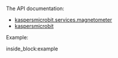 The API documentation: 

- [kaspersmicrobit.services.magnetometer](../reference/services/magnetometer/)
- [kaspersmicrobit](../reference/kaspersmicrobit)

Example:

<!--codeinclude-->
[](../examples/microbit-magnetometer.py) inside_block:example
<!--/codeinclude-->
